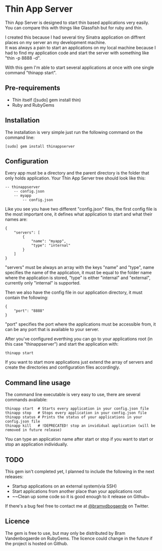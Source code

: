 # Thin App Server

Thin App Server is designed to start thin based applications very easily.    
You can compare this with things like Glassfish but for ruby and thin.

I created this because I had several tiny Sinatra application on diffrent places on my server an my development machine.    
It was always a pain to start an applications on my local machine because I had to find my application code and start the server with something like "thin -p 8888 -d".

With this gem I'm able to start several applications at once with one single command "thinapp start".

## Pre-requirements

* Thin itself ([sudo] gem install thin)
* Ruby and RubyGems

## Installation

The installation is very simple just run the following command on the command line:

    [sudo] gem install thinappserver

## Configuration

Every app must be a directory and the parent directory is the folder that only holds application.
Your Thin App Server tree should look like this:

	-- thinappserver
	    -- config.json
	    -- myapp
	        -- config.json

Like you see you have two different "config.json" files, the first config file is the most important one, it defines what application to start and what their names are:

    {  
    	"servers": [
    		{
    			"name": "myapp",
    			"type": "internal"
    		}
    	]
    }

"servers" must be always an array with the keys "name" and "type", name specifies the name of the application, it must be equal to the folder name where the application is stored, "type" is either "internal" and "external", currently only "internal" is supported.

Then we also have the config file in our application directory, it must contain the following:

    {  
    	"port": "8888"
    }

"port" specifies the port where the applications must be accessible from, it can be any port that is available to your server.

After you've configured everthing you can go to your applications root (in this case "thinappserver") and start the application with:

    thinapp start

If you want to start more applications just extend the array of servers and create the directories and configuration files accordingly.

## Command line usage

The command line executable is very easy to use, there are several commands available:

    thinapp start  # Starts every application in your config.json file
    thinapp stop   # Stops every application in your config.json file
    thinapp status # Prints the status of your applications in your config.json file
    thinapp kill   # !DEPRECATED! stop an invididual application (will be removed in future release)

You can type an application name after start or stop if you want to start or stop an application individually.

## TODO

This gem isn't completed yet, I planned to include the following in the next releases:

* Startup applications on an external system(via SSH)
* Start applications from another place than your applications root
* ~~Clean up some code so it is good enough to it release on Github~

If there's a bug feel free to contact me at [@bramvdbogaerde](https://twitter.com/bramvdbogaerde) on Twitter.

## Licence

The gem is free to use, but may only be distributed by Bram Vandenbogaerde on RubyGems.
The licence could change in the future if the project is hosted on Github.
